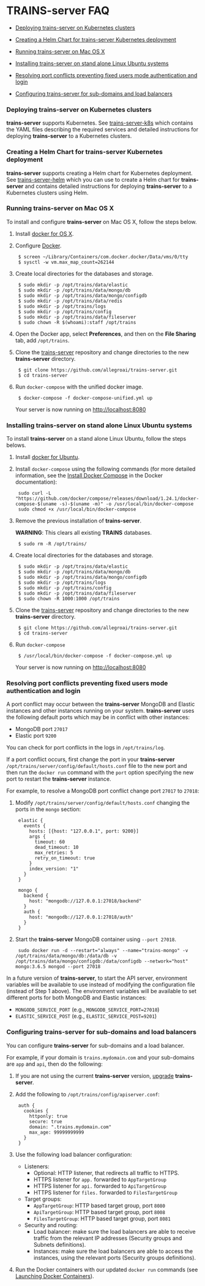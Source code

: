 # TRAINS-server FAQ

* [Deploying trains-server on Kubernetes clusters](#kubernetes)

* [Creating a Helm Chart for trains-server Kubernetes deployment](#helm)

* [Running trains-server on Mac OS X](#mac-osx)

* [Installing trains-server on stand alone Linux Ubuntu  systems ](#ubuntu)

* [Resolving port conflicts preventing fixed users mode authentication and login](#port-conflict)

* [Configuring trains-server for sub-domains and load balancers](#sub-domains)

### Deploying trains-server on Kubernetes clusters <a name="kubernetes"></a>

**trains-server** supports Kubernetes. See [trains-server-k8s](https://github.com/allegroai/trains-server-k8s)
which contains the YAML files describing the required services and detailed instructions for deploying
**trains-server** to a Kubernetes clusters.

### Creating a Helm Chart for trains-server Kubernetes deployment <a name="helm"></a>

**trains-server** supports creating a Helm chart for Kubernetes deployment. See [trains-server-helm](https://github.com/allegroai/trains-server-helm)
which you can use to create a Helm chart for **trains-server** and contains detailed instructions for deploying
**trains-server** to a Kubernetes clusters using Helm.

### Running trains-server on Mac OS X <a name="mac-osx"></a>

To install and configure **trains-server** on Mac OS X, follow the steps below.

1. Install [docker for OS X](https://docs.docker.com/docker-for-mac/install/).

1. Configure [Docker](https://www.elastic.co/guide/en/elasticsearch/reference/current/docker.html#docker-cli-run-prod-mode).

        $ screen ~/Library/Containers/com.docker.docker/Data/vms/0/tty
        $ sysctl -w vm.max_map_count=262144

1. Create local directories for the databases and storage.

        $ sudo mkdir -p /opt/trains/data/elastic
        $ sudo mkdir -p /opt/trains/data/mongo/db
        $ sudo mkdir -p /opt/trains/data/mongo/configdb
        $ sudo mkdir -p /opt/trains/data/redis
        $ sudo mkdir -p /opt/trains/logs
        $ sudo mkdir -p /opt/trains/config
        $ sudo mkdir -p /opt/trains/data/fileserver
        $ sudo chown -R $(whoami):staff /opt/trains

1. Open the Docker app, select **Preferences**, and then on the **File Sharing** tab, add `/opt/trains`.

1. Clone the [trains-server](https://github.com/allegroai/trains-server) repository and change directories to the new **trains-server** directory.

        $ git clone https://github.com/allegroai/trains-server.git
        $ cd trains-server

1. Run `docker-compose` with the unified docker image.

        $ docker-compose -f docker-compose-unified.yml up

    Your server is now running on [http://localhost:8080](http://localhost:8080)

### Installing trains-server on stand alone Linux Ubuntu systems <a name="ubuntu"></a>

To install **trains-server** on a stand alone Linux Ubuntu, follow the steps belows.

1. Install [docker for Ubuntu](https://docs.docker.com/install/linux/docker-ce/ubuntu/).

1. Install `docker-compose` using the following commands (for more detailed information, see the [Install Docker Compose](https://docs.docker.com/compose/install/) in the Docker documentation):

        sudo curl -L "https://github.com/docker/compose/releases/download/1.24.1/docker-compose-$(uname -s)-$(uname -m)" -o /usr/local/bin/docker-compose
        sudo chmod +x /usr/local/bin/docker-compose

1. Remove the previous installation of **trains-server**.

    **WARNING**: This clears all existing **TRAINS** databases.

        $ sudo rm -R /opt/trains/

1. Create local directories for the databases and storage.

        $ sudo mkdir -p /opt/trains/data/elastic
        $ sudo mkdir -p /opt/trains/data/mongo/db
        $ sudo mkdir -p /opt/trains/data/mongo/configdb
        $ sudo mkdir -p /opt/trains/logs
        $ sudo mkdir -p /opt/trains/config
        $ sudo mkdir -p /opt/trains/data/fileserver
        $ sudo chown -R 1000:1000 /opt/trains

1. Clone the [trains-server](https://github.com/allegroai/trains-server) repository and change directories to the new **trains-server** directory.

        $ git clone https://github.com/allegroai/trains-server.git
        $ cd trains-server

1. Run `docker-compose`

        $ /usr/local/bin/docker-compose -f docker-compose.yml up

    Your server is now running on [http://localhost:8080](http://localhost:8080)

### Resolving port conflicts preventing fixed users mode authentication and login <a name="port-conflict"></a>

A port conflict may occur between the **trains-server** MongoDB and Elastic instances and other
instances running on your system. **trains-server** uses the following default ports which may be in conflict with other instances:

* MongoDB port `27017`
* Elastic port `9200`

You can check for port conflicts in the logs in `/opt/trains/log`.

If a port conflict occurs, first change the port in your **trains-server** `/opt/trains/server/config/default/hosts.conf` file to the new port and then
run the `docker run` command with the `port` option specifying the new port to restart the **trains-server** instance.

For example, to resolve a MongoDB port conflict change port `27017` to `27018`:

1. Modify `/opt/trains/server/config/default/hosts.conf` changing the ports in the `mongo` section:

        elastic {
          events {
            hosts: [{host: "127.0.0.1", port: 9200}]
            args {
              timeout: 60
              dead_timeout: 10
              max_retries: 5
              retry_on_timeout: true
            }
            index_version: "1"
          }
        }

        mongo {
          backend {
            host: "mongodb://127.0.0.1:27018/backend"
          }
          auth {
            host: "mongodb://127.0.0.1:27018/auth"
          }
        }

2. Start the **trains-server** MongoDB container using `--port 27018`.

        sudo docker run -d --restart="always" --name="trains-mongo" -v /opt/trains/data/mongo/db:/data/db -v /opt/trains/data/mongo/configdb:/data/configdb --network="host" mongo:3.6.5 mongod --port 27018

In a future version of **trains-server**, to start the API server, environment variables will be available to use instead of modifying the configuration file (instead of Step 1 above).
The environment variables will be available to set different ports for both MongoDB and Elastic instances:

* `MONGODB_SERVICE_PORT` (e.g., `MONGODB_SERVICE_PORT=27018`)
* `ELASTIC_SERVICE_POST` (e.g., `ELASTIC_SERVICE_POST=9201`)

### Configuring trains-server for sub-domains and load balancers <a name="sub-domains"></a>

You can configure **trains-server** for sub-domains and a load balancer.

For example, if your domain is `trains.mydomain.com` and your sub-domains are `app` and `api`, then do the following:

1. If you are not using the current **trains-server** version, [upgrade](https://github.com/allegroai/trains-server#upgrade) **trains-server**.

1. Add the following to `/opt/trains/config/apiserver.conf`:

        auth {
          cookies {
            httponly: true
            secure: true
            domain: ".trains.mydomain.com"
            max_age: 99999999999
          }
        }

1. Use the following load balancer configuration:

    * Listeners:
        * Optional: HTTP listener, that redirects all traffic to HTTPS.
        * HTTPS listener for `app.` forwarded to `AppTargetGroup`
        * HTTPS listener for `api.` forwarded to `ApiTargetGroup`
        * HTTPS listener for `files.` forwarded to `FilesTargetGroup`
    * Target groups:
        * `AppTargetGroup`: HTTP based target group, port `8080`
        * `ApiTargetGroup`: HTTP based target group, port `8008`
        * `FilesTargetGroup`: HTTP based target group, port `8081`
    * Security and routing:
        * Load balancer: make sure the load balancers are able to receive traffic from the relevant IP addresses (Security groups and Subnets definitions).
        * Instances: make sure the load balancers are able to access the instances, using the relevant ports (Security groups definitions).

1. Run the Docker containers with our updated `docker run` commands (see [Launching Docker Containers](#https://github.com/allegroai/trains-server#launching-docker-containers)).

